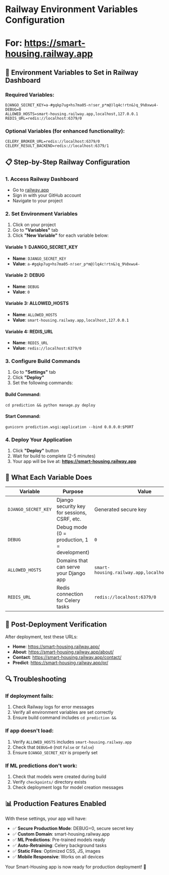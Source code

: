 # Railway Environment Variables Configuration
# For: https://smart-housing.railway.app

## 🔐 Environment Variables to Set in Railway Dashboard

### Required Variables:

```
DJANGO_SECRET_KEY=a-#gqkp7ug+hs7ma05-n!ser_p*m@)lq4c!rtn&)q_9%0xwu4-
DEBUG=0
ALLOWED_HOSTS=smart-housing.railway.app,localhost,127.0.0.1
REDIS_URL=redis://localhost:6379/0
```

### Optional Variables (for enhanced functionality):

```
CELERY_BROKER_URL=redis://localhost:6379/0
CELERY_RESULT_BACKEND=redis://localhost:6379/1
```

## 📋 Step-by-Step Railway Configuration

### 1. Access Railway Dashboard
- Go to [railway.app](https://railway.app)
- Sign in with your GitHub account
- Navigate to your project

### 2. Set Environment Variables
1. Click on your project
2. Go to **"Variables"** tab
3. Click **"New Variable"** for each variable below:

#### Variable 1: DJANGO_SECRET_KEY
- **Name**: `DJANGO_SECRET_KEY`
- **Value**: `a-#gqkp7ug+hs7ma05-n!ser_p*m@)lq4c!rtn&)q_9%0xwu4-`

#### Variable 2: DEBUG
- **Name**: `DEBUG`
- **Value**: `0`

#### Variable 3: ALLOWED_HOSTS
- **Name**: `ALLOWED_HOSTS`
- **Value**: `smart-housing.railway.app,localhost,127.0.0.1`

#### Variable 4: REDIS_URL
- **Name**: `REDIS_URL`
- **Value**: `redis://localhost:6379/0`

### 3. Configure Build Commands
1. Go to **"Settings"** tab
2. Click **"Deploy"**
3. Set the following commands:

#### Build Command:
```
cd prediction && python manage.py deploy
```

#### Start Command:
```
gunicorn prediction.wsgi:application --bind 0.0.0.0:$PORT
```

### 4. Deploy Your Application
1. Click **"Deploy"** button
2. Wait for build to complete (2-5 minutes)
3. Your app will be live at: **https://smart-housing.railway.app**

## 🔧 What Each Variable Does

| Variable | Purpose | Value |
|----------|---------|-------|
| `DJANGO_SECRET_KEY` | Django security key for sessions, CSRF, etc. | Generated secure key |
| `DEBUG` | Debug mode (0 = production, 1 = development) | `0` |
| `ALLOWED_HOSTS` | Domains that can serve your Django app | `smart-housing.railway.app,localhost,127.0.0.1` |
| `REDIS_URL` | Redis connection for Celery tasks | `redis://localhost:6379/0` |

## 🚀 Post-Deployment Verification

After deployment, test these URLs:
- **Home**: https://smart-housing.railway.app/
- **About**: https://smart-housing.railway.app/about/
- **Contact**: https://smart-housing.railway.app/contact/
- **Predict**: https://smart-housing.railway.app/pr/

## 🔍 Troubleshooting

### If deployment fails:
1. Check Railway logs for error messages
2. Verify all environment variables are set correctly
3. Ensure build command includes `cd prediction &&`

### If app doesn't load:
1. Verify `ALLOWED_HOSTS` includes `smart-housing.railway.app`
2. Check that `DEBUG=0` (not `False` or `false`)
3. Ensure `DJANGO_SECRET_KEY` is properly set

### If ML predictions don't work:
1. Check that models were created during build
2. Verify `checkpoints/` directory exists
3. Check deployment logs for model creation messages

## 📊 Production Features Enabled

With these settings, your app will have:
- ✅ **Secure Production Mode**: DEBUG=0, secure secret key
- ✅ **Custom Domain**: smart-housing.railway.app
- ✅ **ML Predictions**: Pre-trained models ready
- ✅ **Auto-Retraining**: Celery background tasks
- ✅ **Static Files**: Optimized CSS, JS, images
- ✅ **Mobile Responsive**: Works on all devices

Your Smart-Housing app is now ready for production deployment! 🎉
